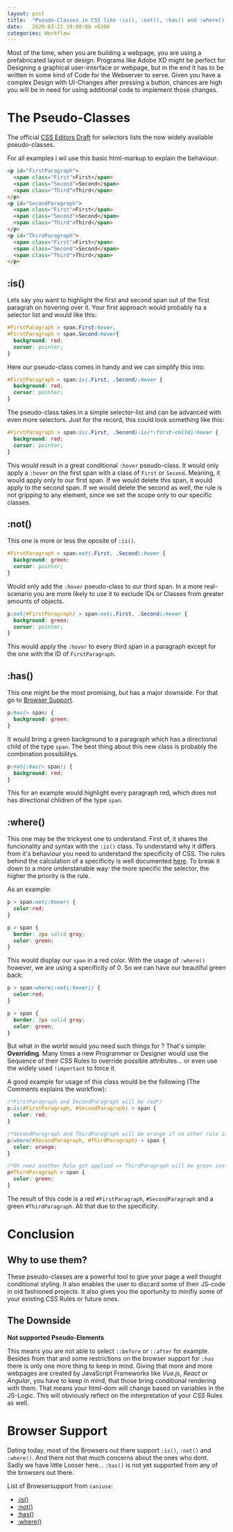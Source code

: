 ```yaml
---
layout: post
title:  "Pseudo-Classes in CSS like :is(), :not(), :has() and :where() will change your coding behaviour"
date:   2020-03-22 19:00:00 +0200
categories: Workflow
---
```

Most of the time, when you are building a webpage, you are using a prefabricated layout or design. Programs like Adobe XD might be perfect for Designing a graphical user-interface or webpage, but in the end it has to be written in some kind of Code for the Webserver to serve. Given you have a complex Design with UI-Changes after pressing a button, chances are high you will be in need for using additional code to implement those changes.

# The Pseudo-Classes
The official [CSS Editors Draft](https://drafts.csswg.org/selectors-4/#relational) for selectors lists the now widely available pseudo-classes.

For all examples  i wil use this basic html-markup to explain the behaviour.

```html
<p id="FirstParagraph">
  <span class="First">First</span>
  <span class="Second">Second</span>
  <span class="Third">Third</span>
</p>
<p id="SecondParagraph">
  <span class="First">First</span>
  <span class="Second">Second</span>
  <span class="Third">Third</span>
</p>
<p id="ThirdParagraph">
  <span class="First">First</span>
  <span class="Second">Second</span>
  <span class="Third">Third</span>
</p>
```

## :is()
Lets say you want to highlight the first and second span out of the first paragrah on hovering over it. Your first approach would probably ha a selector list and would like this:
```css
#FirstParagraph > span.First:hover,
#FirstParagraph > span.Second:hover{
  background: red;
  cursor: pointer;
}
```

Here our pseudo-class comes in handy and we can simplify this into:

```css
#FirstParagraph > span:is(.First, .Second):hover {
  background: red;
  cursor: pointer;
}
```

The pseudo-class takes in a simple selector-list and can be advanced with even more selectors. Just for the record, this could look something like this:

```css
#FirstParagraph > span:is(.First, .Second):is(*:first-child):hover {
  background: red;
  cursor: pointer;
}
```
This would result in a great conditional `:hover` pseudo-class. It would only apply a `:hover` on the first span with a class of `First` or `Second`. Meaning, it would apply only to our first span. If we would delete this span, it would apply to the second span. If we would delete the second as well, the rule is not gripping to any element, since we set the scope only to our specific classes.

## :not()
This one is more or less the oposite of `:is()`.

```css
#FirstParagraph > span:not(.First, .Second):hover {
  background: green;
  cursor: pointer;
}
```

Would only add the `:hover` pseudo-class to our third span. In a more real-scenario you are more likely to use it to exclude IDs or Classes from greater amounts of objects.

```css
p:not(#FirstParagraph) > span:not(.First, .Second):hover {
  background: green;
  cursor: pointer;
}
```

This would apply the `:hover` to every third span in a paragraph except for the one with the ID of `FirstParagraph`.

## :has()
This one might be the most promising, but has a major downside. For that go to [Browser Support](#browser-support).

```css
p:has(> span) {
  background: green;
}
```

It would bring a green background to a paragraph which has a directional child of the type `span`. The best thing about this new class is probably the combination possibilitys.

```css
p:not(:has(> span)) {
  background: red;
}
```
This for an example would highlight every paragraph red, which does not has directional children of the type `span`.

## :where()
This one may be the trickyest one to understand. First of, it shares the funcionality and syntax with the `:is()` class. To understand why it differs from it's behaviour you need to understand the specificity of CSS. The rules behind the calculation of a specificity is well documented [here](https://drafts.csswg.org/selectors-4/#specificity-rules). To break it down to a more understanable way: the more specific the selector, the higher the priority is the rule.

As an example:

```css
p > span:not(:hover) {
  color:red;
}

p > span {
  border: 2px solid gray;
  color: green;
}
```
This would display our `span` in a red color. With the usage of `:where()` however, we are using a specificity of 0. So we can have our beautiful green back:

```css
p > span:where(:not(:hover)) {
  color:red;
}

p > span {
  border: 2px solid gray;
  color: green;
}
```

But what in the world would you need such things for ? That's simple: __Overriding__. 
Many times a new Programmer or Designer would use the Sequence of their _CSS_ Rules to override possible attributes... or even use the widely used `!important` to force it. 

A good example for usage of this class would be the following (The Comments explains the workflow):
```css
/*FirstParagraph and SecondParagraph will be red*/
p:is(#FirstParagraph, #SecondParagraph) > span {
  color: red;
}

/*SecondParagraph and ThirdParagraph will be orange if no other rule is applied*/
p:where(#SecondParagraph, #ThirdParagraph) > span {
  color: orange;
}

/*Oh noez another Rule got applied => ThirdParagraph will be green instead of orange*/
p#ThirdParagraph > span {
  color: green;
}
```

The result of this code is a red `#FirstParagraph`, `#SecondParagraph` and a green `#ThirdParagraph`. All that due to the specificity.

# Conclusion

## Why to use them?

These pseudo-classes are a powerful tool to give your page a well thought conditional styling. It also enables the user to discard some of their JS-code in old fashioned projects. It also gives you the oportunity to minifiy some of your existing _CSS_ Rules or future ones.

## The Downside
__Not supported Pseudo-Elements__

This means you are not able to select `::before` or `::after` for example. Besides from that and some restrictions on the browser support for `:has` there is only one more thing to keep in mind. Giving that more and more webpages are created by JavaScript Frameworks like _Vue.js_, _React_ or _Angular_, you have to keep in mind, that those bring conditional rendering with them. That means your html-dom will change based on variables in the JS-Logic. This will obviously reflect on the interpretation of your _CSS_ Rules as well.

# Browser Support
Dating today, most of the Browsers out there support `:is()`, `:not()` and `:where()`. And there not that much concerns about the ones who dont. Sadly we have little Looser here... `:has()` is not yet supported from any of the browsers out there. 

List of Browsersupport from `caniuse`:
- [:is()](https://caniuse.com/?search=%3Ais)
- [:not()](https://caniuse.com/?search=%3Anot)
- [:has()](https://caniuse.com/?search=%3Ahas)
- [:where()](https://caniuse.com/?search=%3Awhere)

